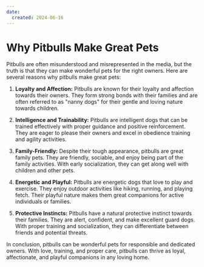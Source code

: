 ```yaml
---
date:
  created: 2024-06-16
---
```


# Why Pitbulls Make Great Pets

Pitbulls are often misunderstood and misrepresented in the media, but the truth is that they can make wonderful pets for the right owners. Here are several reasons why pitbulls make great pets:

<!---more--->

1. **Loyalty and Affection:** Pitbulls are known for their loyalty and affection towards their owners. They form strong bonds with their families and are often referred to as "nanny dogs" for their gentle and loving nature towards children.

2. **Intelligence and Trainability:** Pitbulls are intelligent dogs that can be trained effectively with proper guidance and positive reinforcement. They are eager to please their owners and excel in obedience training and agility activities.

3. **Family-Friendly:** Despite their tough appearance, pitbulls are great family pets. They are friendly, sociable, and enjoy being part of the family activities. With early socialization, they can get along well with children and other pets.

4. **Energetic and Playful:** Pitbulls are energetic dogs that love to play and exercise. They enjoy outdoor activities like hiking, running, and playing fetch. Their playful nature makes them great companions for active individuals or families.

5. **Protective Instincts:** Pitbulls have a natural protective instinct towards their families. They are alert, confident, and make excellent guard dogs. With proper training and socialization, they can differentiate between friends and potential threats.

In conclusion, pitbulls can be wonderful pets for responsible and dedicated owners. With love, training, and proper care, pitbulls can thrive as loyal, affectionate, and playful companions in any loving home.